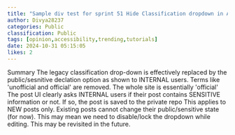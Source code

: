 ```yaml
---
title: "Sample div test for sprint 51 Hide Classification dropdown in Add Post - General publications"
author: Divya28237
categories: Public
classification: Public
tags: [opinion,accessibility,trending,tutorials]
date: 2024-10-31 05:15:05 
likes: 2
---
```


Summary
The legacy classification drop-down is effectively replaced by the public/sesnitive declation option as shown to INTERNAL users. Terms like 'unofficial and official' are removed. The whole site is essentially 'official'
The post UI clearly asks INTERNAL users if their post contains SENSITIVE information or not. If so, the post is saved to the private repo
This applies to NEW posts only. Existing posts cannot change their public/sensitive state (for now). This may mean we need to disable/lock the dropdown while editing. This may be revisited in the future.